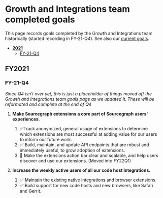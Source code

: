 # Growth and Integrations team completed goals

This page records goals completed by the Growth and Integrations team historically (started recording in FY-21-Q4). See also our [current goals](../../../../../strategy-goals/strategy/cloud/growth-and-integrations/index.md).

- [**2021**](#2021)
  - [FY-21-Q4](#FY-21-Q4)

## FY2021

### FY-21-Q4

_Since Q4 isn't over yet, this is just a placeholder of things moved off the Growth and Integrations team goals page as we updated it. These will be reformated and complete at the end of Q4_

1. **Make Sourcegraph extensions a core part of Sourcegraph users' experiences.**

   1. ✅Track anonymized, general usage of extensions to determine which extensions are most successful at adding value for our users to inform our future work.
   1. ✅ Build, maintain, and update API endpoints that are robust and immediately useful, to grow adoption of extensions.
   1. 🔄 Make the extensions action bar clear and scalable, and help users discover and use our extensions. (Moved into FY22Q1)

1. **Increase the weekly active users of all our code host integrations.**
   1. ✅ Maintain the existing native integrations and browser extensions.
   1. ✅ Build support for new code hosts and new browsers, like Safari and Gerrit.
